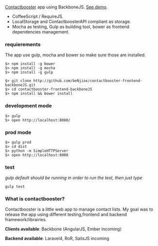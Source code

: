 [Contactbooster](#what-is-contactbooster) app using BackboneJS.
[See demo](contactbooster-backbone.bguez.io).
* CoffeeScript / RequireJS.
* LocalStorage and ContactboosterAPI compliant as storage.
* Mocha as testing, Gulp as building tool, bower as frontend dependencies management.

### requierements
The app use gulp, mocha and bower so make sure those are installed.
```
$> npm install -g bower
$> npm install -g mocha
$> npm install -g gulp

$> git clone http://github.com/beNjiox/contactbooster-frontend-backboneJS.git
$> cd contactbooster-frontend-backboneJS
$> npm install && bower install
```

### development mode
```
$> gulp
$> open http://localhost:8080/
```

### prod mode
```
$> gulp prod
$> cd dist
$> python -m SimpleHTTPServer
$> open http://localhost:8000
```

### test
*gulp default should be running in order to run the test,  then just type*
```
gulp test
```

### What is contactbooster?

Contactbooster is a little web app to manage contact lists.
My goal was to release the app using different testing,frontend and backend framework/librairies.

**Clients available**: Backbone (AngularJS, Ember incoming)

**Backend available**: Laravel4, RoR, SailsJS incoming
